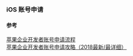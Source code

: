 ### iOS 账号申请




#### 参考
[苹果企业开发者账号申请流程](https://www.cnblogs.com/jager/p/5144417.html)   
[苹果企业开发者账号申请攻略（2018最新/最详细）](https://www.jianshu.com/p/e4fe462eabc5)